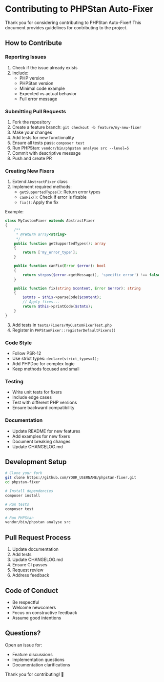 # Contributing to PHPStan Auto-Fixer

Thank you for considering contributing to PHPStan Auto-Fixer! This document provides guidelines for contributing to the project.

## How to Contribute

### Reporting Issues

1. Check if the issue already exists
2. Include:
   - PHP version
   - PHPStan version
   - Minimal code example
   - Expected vs actual behavior
   - Full error message

### Submitting Pull Requests

1. Fork the repository
2. Create a feature branch: `git checkout -b feature/my-new-fixer`
3. Make your changes
4. Add tests for new functionality
5. Ensure all tests pass: `composer test`
6. Run PHPStan: `vendor/bin/phpstan analyse src --level=5`
7. Commit with descriptive message
8. Push and create PR

### Creating New Fixers

1. Extend `AbstractFixer` class
2. Implement required methods:
   - `getSupportedTypes()`: Return error types
   - `canFix()`: Check if error is fixable
   - `fix()`: Apply the fix

Example:
```php
class MyCustomFixer extends AbstractFixer
{
    /**
     * @return array<string>
     */
    public function getSupportedTypes(): array
    {
        return ['my_error_type'];
    }

    public function canFix(Error $error): bool
    {
        return strpos($error->getMessage(), 'specific error') !== false;
    }

    public function fix(string $content, Error $error): string
    {
        $stmts = $this->parseCode($content);
        // Apply fixes...
        return $this->printCode($stmts);
    }
}
```

3. Add tests in `tests/Fixers/MyCustomFixerTest.php`
4. Register in `PHPStanFixer::registerDefaultFixers()`

### Code Style

- Follow PSR-12
- Use strict types: `declare(strict_types=1);`
- Add PHPDoc for complex logic
- Keep methods focused and small

### Testing

- Write unit tests for fixers
- Include edge cases
- Test with different PHP versions
- Ensure backward compatibility

### Documentation

- Update README for new features
- Add examples for new fixers
- Document breaking changes
- Update CHANGELOG.md

## Development Setup

```bash
# Clone your fork
git clone https://github.com/YOUR_USERNAME/phpstan-fixer.git
cd phpstan-fixer

# Install dependencies
composer install

# Run tests
composer test

# Run PHPStan
vendor/bin/phpstan analyse src
```

## Pull Request Process

1. Update documentation
2. Add tests
3. Update CHANGELOG.md
4. Ensure CI passes
5. Request review
6. Address feedback

## Code of Conduct

- Be respectful
- Welcome newcomers
- Focus on constructive feedback
- Assume good intentions

## Questions?

Open an issue for:
- Feature discussions
- Implementation questions
- Documentation clarifications

Thank you for contributing! 🎉
